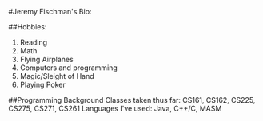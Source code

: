 #Jeremy Fischman's Bio:

##Hobbies:
1. Reading
2. Math
3. Flying Airplanes
4. Computers and programming
5. Magic/Sleight of Hand
6. Playing Poker


##Programming Background
Classes taken thus far: CS161, CS162, CS225, CS275, CS271, CS261
Languages I've used: Java, C++/C, MASM
